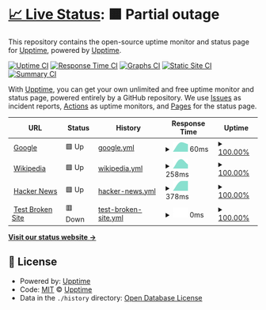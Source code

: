 # [📈 Live Status](https://up.ppodds.website): <!--live status--> **🟧 Partial outage**

This repository contains the open-source uptime monitor and status page for [Upptime](https://upptime.js.org), powered by [Upptime](https://github.com/upptime/upptime).

[![Uptime CI](https://github.com/ppodds/MCServerUptime/workflows/Uptime%20CI/badge.svg)](https://github.com/ppodds/MCServerUptime/actions?query=workflow%3A%22Uptime+CI%22)
[![Response Time CI](https://github.com/ppodds/MCServerUptime/workflows/Response%20Time%20CI/badge.svg)](https://github.com/ppodds/MCServerUptime/actions?query=workflow%3A%22Response+Time+CI%22)
[![Graphs CI](https://github.com/ppodds/MCServerUptime/workflows/Graphs%20CI/badge.svg)](https://github.com/ppodds/MCServerUptime/actions?query=workflow%3A%22Graphs+CI%22)
[![Static Site CI](https://github.com/ppodds/MCServerUptime/workflows/Static%20Site%20CI/badge.svg)](https://github.com/ppodds/MCServerUptime/actions?query=workflow%3A%22Static+Site+CI%22)
[![Summary CI](https://github.com/ppodds/MCServerUptime/workflows/Summary%20CI/badge.svg)](https://github.com/ppodds/MCServerUptime/actions?query=workflow%3A%22Summary+CI%22)

With [Upptime](https://upptime.js.org), you can get your own unlimited and free uptime monitor and status page, powered entirely by a GitHub repository. We use [Issues](https://github.com/upptime/upptime/issues) as incident reports, [Actions](https://github.com/ppodds/MCServerUptime/actions) as uptime monitors, and [Pages](https://up.ppodds.website) for the status page.

<!--start: status pages-->
<!-- This summary is generated by Upptime (https://github.com/upptime/upptime) -->
<!-- Do not edit this manually, your changes will be overwritten -->
<!-- prettier-ignore -->
| URL | Status | History | Response Time | Uptime |
| --- | ------ | ------- | ------------- | ------ |
| <img alt="" src="https://favicons.githubusercontent.com/www.google.com" height="13"> [Google](https://www.google.com) | 🟩 Up | [google.yml](https://github.com/ppodds/MCServerUptime/commits/HEAD/history/google.yml) | <details><summary><img alt="Response time graph" src="./graphs/google/response-time-week.png" height="20"> 60ms</summary><br><a href="https://ppodds.github.io/MCServerUptime/history/google"><img alt="Response time 60" src="https://img.shields.io/endpoint?url=https%3A%2F%2Fraw.githubusercontent.com%2Fppodds%2FMCServerUptime%2FHEAD%2Fapi%2Fgoogle%2Fresponse-time.json"></a><br><a href="https://ppodds.github.io/MCServerUptime/history/google"><img alt="24-hour response time 60" src="https://img.shields.io/endpoint?url=https%3A%2F%2Fraw.githubusercontent.com%2Fppodds%2FMCServerUptime%2FHEAD%2Fapi%2Fgoogle%2Fresponse-time-day.json"></a><br><a href="https://ppodds.github.io/MCServerUptime/history/google"><img alt="7-day response time 60" src="https://img.shields.io/endpoint?url=https%3A%2F%2Fraw.githubusercontent.com%2Fppodds%2FMCServerUptime%2FHEAD%2Fapi%2Fgoogle%2Fresponse-time-week.json"></a><br><a href="https://ppodds.github.io/MCServerUptime/history/google"><img alt="30-day response time 60" src="https://img.shields.io/endpoint?url=https%3A%2F%2Fraw.githubusercontent.com%2Fppodds%2FMCServerUptime%2FHEAD%2Fapi%2Fgoogle%2Fresponse-time-month.json"></a><br><a href="https://ppodds.github.io/MCServerUptime/history/google"><img alt="1-year response time 60" src="https://img.shields.io/endpoint?url=https%3A%2F%2Fraw.githubusercontent.com%2Fppodds%2FMCServerUptime%2FHEAD%2Fapi%2Fgoogle%2Fresponse-time-year.json"></a></details> | <details><summary><a href="https://ppodds.github.io/MCServerUptime/history/google">100.00%</a></summary><a href="https://ppodds.github.io/MCServerUptime/history/google"><img alt="All-time uptime 100.00%" src="https://img.shields.io/endpoint?url=https%3A%2F%2Fraw.githubusercontent.com%2Fppodds%2FMCServerUptime%2FHEAD%2Fapi%2Fgoogle%2Fuptime.json"></a><br><a href="https://ppodds.github.io/MCServerUptime/history/google"><img alt="24-hour uptime 100.00%" src="https://img.shields.io/endpoint?url=https%3A%2F%2Fraw.githubusercontent.com%2Fppodds%2FMCServerUptime%2FHEAD%2Fapi%2Fgoogle%2Fuptime-day.json"></a><br><a href="https://ppodds.github.io/MCServerUptime/history/google"><img alt="7-day uptime 100.00%" src="https://img.shields.io/endpoint?url=https%3A%2F%2Fraw.githubusercontent.com%2Fppodds%2FMCServerUptime%2FHEAD%2Fapi%2Fgoogle%2Fuptime-week.json"></a><br><a href="https://ppodds.github.io/MCServerUptime/history/google"><img alt="30-day uptime 100.00%" src="https://img.shields.io/endpoint?url=https%3A%2F%2Fraw.githubusercontent.com%2Fppodds%2FMCServerUptime%2FHEAD%2Fapi%2Fgoogle%2Fuptime-month.json"></a><br><a href="https://ppodds.github.io/MCServerUptime/history/google"><img alt="1-year uptime 100.00%" src="https://img.shields.io/endpoint?url=https%3A%2F%2Fraw.githubusercontent.com%2Fppodds%2FMCServerUptime%2FHEAD%2Fapi%2Fgoogle%2Fuptime-year.json"></a></details>
| <img alt="" src="https://favicons.githubusercontent.com/en.wikipedia.org" height="13"> [Wikipedia](https://en.wikipedia.org) | 🟩 Up | [wikipedia.yml](https://github.com/ppodds/MCServerUptime/commits/HEAD/history/wikipedia.yml) | <details><summary><img alt="Response time graph" src="./graphs/wikipedia/response-time-week.png" height="20"> 258ms</summary><br><a href="https://ppodds.github.io/MCServerUptime/history/wikipedia"><img alt="Response time 258" src="https://img.shields.io/endpoint?url=https%3A%2F%2Fraw.githubusercontent.com%2Fppodds%2FMCServerUptime%2FHEAD%2Fapi%2Fwikipedia%2Fresponse-time.json"></a><br><a href="https://ppodds.github.io/MCServerUptime/history/wikipedia"><img alt="24-hour response time 258" src="https://img.shields.io/endpoint?url=https%3A%2F%2Fraw.githubusercontent.com%2Fppodds%2FMCServerUptime%2FHEAD%2Fapi%2Fwikipedia%2Fresponse-time-day.json"></a><br><a href="https://ppodds.github.io/MCServerUptime/history/wikipedia"><img alt="7-day response time 258" src="https://img.shields.io/endpoint?url=https%3A%2F%2Fraw.githubusercontent.com%2Fppodds%2FMCServerUptime%2FHEAD%2Fapi%2Fwikipedia%2Fresponse-time-week.json"></a><br><a href="https://ppodds.github.io/MCServerUptime/history/wikipedia"><img alt="30-day response time 258" src="https://img.shields.io/endpoint?url=https%3A%2F%2Fraw.githubusercontent.com%2Fppodds%2FMCServerUptime%2FHEAD%2Fapi%2Fwikipedia%2Fresponse-time-month.json"></a><br><a href="https://ppodds.github.io/MCServerUptime/history/wikipedia"><img alt="1-year response time 258" src="https://img.shields.io/endpoint?url=https%3A%2F%2Fraw.githubusercontent.com%2Fppodds%2FMCServerUptime%2FHEAD%2Fapi%2Fwikipedia%2Fresponse-time-year.json"></a></details> | <details><summary><a href="https://ppodds.github.io/MCServerUptime/history/wikipedia">100.00%</a></summary><a href="https://ppodds.github.io/MCServerUptime/history/wikipedia"><img alt="All-time uptime 100.00%" src="https://img.shields.io/endpoint?url=https%3A%2F%2Fraw.githubusercontent.com%2Fppodds%2FMCServerUptime%2FHEAD%2Fapi%2Fwikipedia%2Fuptime.json"></a><br><a href="https://ppodds.github.io/MCServerUptime/history/wikipedia"><img alt="24-hour uptime 100.00%" src="https://img.shields.io/endpoint?url=https%3A%2F%2Fraw.githubusercontent.com%2Fppodds%2FMCServerUptime%2FHEAD%2Fapi%2Fwikipedia%2Fuptime-day.json"></a><br><a href="https://ppodds.github.io/MCServerUptime/history/wikipedia"><img alt="7-day uptime 100.00%" src="https://img.shields.io/endpoint?url=https%3A%2F%2Fraw.githubusercontent.com%2Fppodds%2FMCServerUptime%2FHEAD%2Fapi%2Fwikipedia%2Fuptime-week.json"></a><br><a href="https://ppodds.github.io/MCServerUptime/history/wikipedia"><img alt="30-day uptime 100.00%" src="https://img.shields.io/endpoint?url=https%3A%2F%2Fraw.githubusercontent.com%2Fppodds%2FMCServerUptime%2FHEAD%2Fapi%2Fwikipedia%2Fuptime-month.json"></a><br><a href="https://ppodds.github.io/MCServerUptime/history/wikipedia"><img alt="1-year uptime 100.00%" src="https://img.shields.io/endpoint?url=https%3A%2F%2Fraw.githubusercontent.com%2Fppodds%2FMCServerUptime%2FHEAD%2Fapi%2Fwikipedia%2Fuptime-year.json"></a></details>
| <img alt="" src="https://favicons.githubusercontent.com/news.ycombinator.com" height="13"> [Hacker News](https://news.ycombinator.com) | 🟩 Up | [hacker-news.yml](https://github.com/ppodds/MCServerUptime/commits/HEAD/history/hacker-news.yml) | <details><summary><img alt="Response time graph" src="./graphs/hacker-news/response-time-week.png" height="20"> 378ms</summary><br><a href="https://ppodds.github.io/MCServerUptime/history/hacker-news"><img alt="Response time 378" src="https://img.shields.io/endpoint?url=https%3A%2F%2Fraw.githubusercontent.com%2Fppodds%2FMCServerUptime%2FHEAD%2Fapi%2Fhacker-news%2Fresponse-time.json"></a><br><a href="https://ppodds.github.io/MCServerUptime/history/hacker-news"><img alt="24-hour response time 378" src="https://img.shields.io/endpoint?url=https%3A%2F%2Fraw.githubusercontent.com%2Fppodds%2FMCServerUptime%2FHEAD%2Fapi%2Fhacker-news%2Fresponse-time-day.json"></a><br><a href="https://ppodds.github.io/MCServerUptime/history/hacker-news"><img alt="7-day response time 378" src="https://img.shields.io/endpoint?url=https%3A%2F%2Fraw.githubusercontent.com%2Fppodds%2FMCServerUptime%2FHEAD%2Fapi%2Fhacker-news%2Fresponse-time-week.json"></a><br><a href="https://ppodds.github.io/MCServerUptime/history/hacker-news"><img alt="30-day response time 378" src="https://img.shields.io/endpoint?url=https%3A%2F%2Fraw.githubusercontent.com%2Fppodds%2FMCServerUptime%2FHEAD%2Fapi%2Fhacker-news%2Fresponse-time-month.json"></a><br><a href="https://ppodds.github.io/MCServerUptime/history/hacker-news"><img alt="1-year response time 378" src="https://img.shields.io/endpoint?url=https%3A%2F%2Fraw.githubusercontent.com%2Fppodds%2FMCServerUptime%2FHEAD%2Fapi%2Fhacker-news%2Fresponse-time-year.json"></a></details> | <details><summary><a href="https://ppodds.github.io/MCServerUptime/history/hacker-news">100.00%</a></summary><a href="https://ppodds.github.io/MCServerUptime/history/hacker-news"><img alt="All-time uptime 100.00%" src="https://img.shields.io/endpoint?url=https%3A%2F%2Fraw.githubusercontent.com%2Fppodds%2FMCServerUptime%2FHEAD%2Fapi%2Fhacker-news%2Fuptime.json"></a><br><a href="https://ppodds.github.io/MCServerUptime/history/hacker-news"><img alt="24-hour uptime 100.00%" src="https://img.shields.io/endpoint?url=https%3A%2F%2Fraw.githubusercontent.com%2Fppodds%2FMCServerUptime%2FHEAD%2Fapi%2Fhacker-news%2Fuptime-day.json"></a><br><a href="https://ppodds.github.io/MCServerUptime/history/hacker-news"><img alt="7-day uptime 100.00%" src="https://img.shields.io/endpoint?url=https%3A%2F%2Fraw.githubusercontent.com%2Fppodds%2FMCServerUptime%2FHEAD%2Fapi%2Fhacker-news%2Fuptime-week.json"></a><br><a href="https://ppodds.github.io/MCServerUptime/history/hacker-news"><img alt="30-day uptime 100.00%" src="https://img.shields.io/endpoint?url=https%3A%2F%2Fraw.githubusercontent.com%2Fppodds%2FMCServerUptime%2FHEAD%2Fapi%2Fhacker-news%2Fuptime-month.json"></a><br><a href="https://ppodds.github.io/MCServerUptime/history/hacker-news"><img alt="1-year uptime 100.00%" src="https://img.shields.io/endpoint?url=https%3A%2F%2Fraw.githubusercontent.com%2Fppodds%2FMCServerUptime%2FHEAD%2Fapi%2Fhacker-news%2Fuptime-year.json"></a></details>
| <img alt="" src="https://favicons.githubusercontent.com/thissitedoesnotexist.koj.co" height="13"> [Test Broken Site](https://thissitedoesnotexist.koj.co) | 🟥 Down | [test-broken-site.yml](https://github.com/ppodds/MCServerUptime/commits/HEAD/history/test-broken-site.yml) | <details><summary><img alt="Response time graph" src="./graphs/test-broken-site/response-time-week.png" height="20"> 0ms</summary><br><a href="https://ppodds.github.io/MCServerUptime/history/test-broken-site"><img alt="Response time 0" src="https://img.shields.io/endpoint?url=https%3A%2F%2Fraw.githubusercontent.com%2Fppodds%2FMCServerUptime%2FHEAD%2Fapi%2Ftest-broken-site%2Fresponse-time.json"></a><br><a href="https://ppodds.github.io/MCServerUptime/history/test-broken-site"><img alt="24-hour response time 0" src="https://img.shields.io/endpoint?url=https%3A%2F%2Fraw.githubusercontent.com%2Fppodds%2FMCServerUptime%2FHEAD%2Fapi%2Ftest-broken-site%2Fresponse-time-day.json"></a><br><a href="https://ppodds.github.io/MCServerUptime/history/test-broken-site"><img alt="7-day response time 0" src="https://img.shields.io/endpoint?url=https%3A%2F%2Fraw.githubusercontent.com%2Fppodds%2FMCServerUptime%2FHEAD%2Fapi%2Ftest-broken-site%2Fresponse-time-week.json"></a><br><a href="https://ppodds.github.io/MCServerUptime/history/test-broken-site"><img alt="30-day response time 0" src="https://img.shields.io/endpoint?url=https%3A%2F%2Fraw.githubusercontent.com%2Fppodds%2FMCServerUptime%2FHEAD%2Fapi%2Ftest-broken-site%2Fresponse-time-month.json"></a><br><a href="https://ppodds.github.io/MCServerUptime/history/test-broken-site"><img alt="1-year response time 0" src="https://img.shields.io/endpoint?url=https%3A%2F%2Fraw.githubusercontent.com%2Fppodds%2FMCServerUptime%2FHEAD%2Fapi%2Ftest-broken-site%2Fresponse-time-year.json"></a></details> | <details><summary><a href="https://ppodds.github.io/MCServerUptime/history/test-broken-site">100.00%</a></summary><a href="https://ppodds.github.io/MCServerUptime/history/test-broken-site"><img alt="All-time uptime 100.00%" src="https://img.shields.io/endpoint?url=https%3A%2F%2Fraw.githubusercontent.com%2Fppodds%2FMCServerUptime%2FHEAD%2Fapi%2Ftest-broken-site%2Fuptime.json"></a><br><a href="https://ppodds.github.io/MCServerUptime/history/test-broken-site"><img alt="24-hour uptime 100.00%" src="https://img.shields.io/endpoint?url=https%3A%2F%2Fraw.githubusercontent.com%2Fppodds%2FMCServerUptime%2FHEAD%2Fapi%2Ftest-broken-site%2Fuptime-day.json"></a><br><a href="https://ppodds.github.io/MCServerUptime/history/test-broken-site"><img alt="7-day uptime 100.00%" src="https://img.shields.io/endpoint?url=https%3A%2F%2Fraw.githubusercontent.com%2Fppodds%2FMCServerUptime%2FHEAD%2Fapi%2Ftest-broken-site%2Fuptime-week.json"></a><br><a href="https://ppodds.github.io/MCServerUptime/history/test-broken-site"><img alt="30-day uptime 100.00%" src="https://img.shields.io/endpoint?url=https%3A%2F%2Fraw.githubusercontent.com%2Fppodds%2FMCServerUptime%2FHEAD%2Fapi%2Ftest-broken-site%2Fuptime-month.json"></a><br><a href="https://ppodds.github.io/MCServerUptime/history/test-broken-site"><img alt="1-year uptime 100.00%" src="https://img.shields.io/endpoint?url=https%3A%2F%2Fraw.githubusercontent.com%2Fppodds%2FMCServerUptime%2FHEAD%2Fapi%2Ftest-broken-site%2Fuptime-year.json"></a></details>

<!--end: status pages-->

[**Visit our status website →**](https://up.ppodds.website)

## 📄 License

- Powered by: [Upptime](https://github.com/upptime/upptime)
- Code: [MIT](./LICENSE) © [Upptime](https://upptime.js.org)
- Data in the `./history` directory: [Open Database License](https://opendatacommons.org/licenses/odbl/1-0/)
